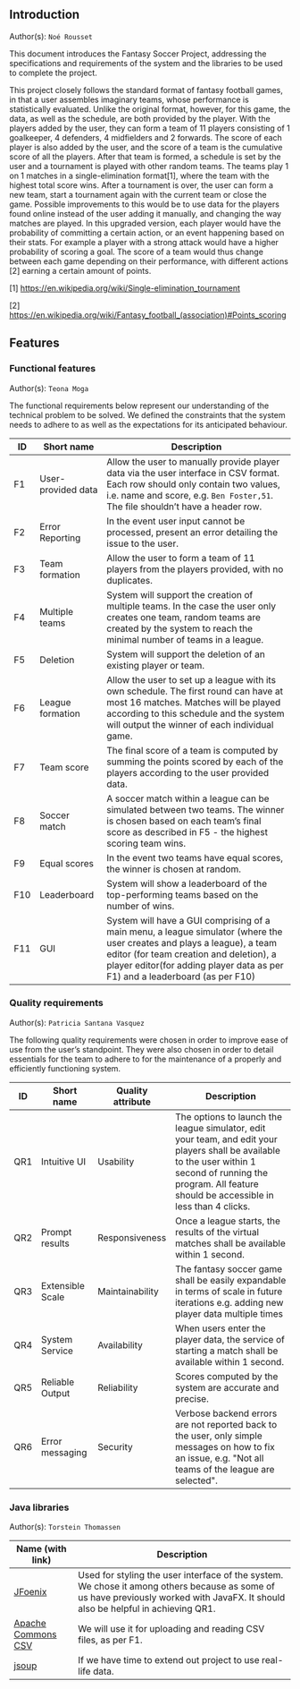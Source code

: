 ## Introduction									
Author(s): `Noé Rousset`

This document introduces the Fantasy Soccer Project, addressing the specifications and requirements of the system and the libraries to be used to complete the project.
 
This project closely follows the standard format of fantasy football games, in that a user assembles imaginary teams, whose performance is statistically evaluated. Unlike the original format, however, for this game, the data, as well as the schedule, are both provided by the player. 
With the players added by the user, they can form a team of 11 players consisting of 1 goalkeeper, 4 defenders, 4 midfielders and 2 forwards. The score of each player is also added by the user, and the score of a team is the cumulative score of all the players. 
After that team is formed, a schedule is set by the user and a tournament is played with other random teams. The teams play 1 on 1 matches in a single-elimination format[1], where the team with the highest total score wins. After a tournament is over, the user can form a new team, start a tournament again with the current team  or close the game.
Possible improvements to this would be to use data for the players found online instead of the user adding it manually, and changing the way matches are played. In this upgraded version, each player would have the probability of committing a certain action, or an event happening based on their stats. For example a player with a strong attack would have a higher probability of scoring a goal. The score of a team would thus change between each game depending on their performance, with different actions [2]  earning a certain amount of points. 

[1] https://en.wikipedia.org/wiki/Single-elimination_tournament

[2] https://en.wikipedia.org/wiki/Fantasy_football_(association)#Points_scoring

## Features

### Functional features
Author(s): `Teona Moga`

The functional requirements below represent our understanding of the technical problem to be solved. We defined the constraints that the system needs to adhere to as well as the expectations for its anticipated behaviour.

| ID  | Short name  | Description  |
|---|---|---|
| F1  | User-provided data | Allow the user to manually provide player data via the user interface in CSV format. Each row should only contain two values, i.e. name and score, e.g. `Ben Foster,51`. The file shouldn’t have a header row. |
| F2  | Error Reporting  | In the event user input cannot be processed, present an error detailing the issue to the user.|
| F3  | Team formation  | Allow the user to form a team of 11 players from the players provided, with no duplicates.|
| F4  | Multiple teams | System will support the creation of multiple teams. In the case the user only creates one team, random teams are created by the system to reach the minimal number of teams in a league.|
| F5 | Deletion | System will support the deletion of an existing player or team. |
| F6  | League formation | Allow the user to set up a league with its own schedule. The first round can have at most 16 matches. Matches will be played according to this schedule and the system will output the winner of each individual game. |
| F7 | Team score | The final score of a team is computed by summing the points scored by each of the players according to the user provided data. |
| F8 | Soccer match | A soccer match within a league can be simulated between two teams. The winner is chosen based on each team’s final score as described in F5 - the highest scoring team wins. |
| F9 | Equal scores | In the event two teams have equal scores, the winner is chosen at random. |
| F10 | Leaderboard | System will show a leaderboard of the top-performing teams based on the number of wins.|
| F11 | GUI | System will have a GUI comprising of a main menu, a league simulator (where the user creates and plays a league), a team editor (for team creation and deletion), a player editor(for adding player data as per F1) and a leaderboard (as per F10)|

### Quality requirements
Author(s): `Patricia Santana Vasquez`

The following quality requirements were chosen in order to improve ease of use from the user’s standpoint. They were also chosen in order to detail essentials for the team to adhere to for the maintenance of a properly and efficiently functioning system.

| ID  | Short name  | Quality attribute | Description  |
|---|---|---|---|
| QR1  | Intuitive UI | Usability  | The options to launch the league simulator, edit your team, and edit your players shall be available to the user within 1 second of running the program. All feature should be accessible in less than 4 clicks. |
| QR2  | Prompt results| Responsiveness  | Once a league starts, the results of the virtual matches shall be available within 1 second. |
| QR3  | Extensible Scale | Maintainability  | The fantasy soccer game shall be easily expandable in terms of scale in future iterations e.g. adding new player data multiple times |
| QR4  | System Service | Availability | When users enter the player data, the service of starting a match shall be available within 1 second. |
| QR5 | Reliable Output  | Reliability | Scores computed by the system are accurate and precise. |
| QR6 | Error messaging | Security | Verbose backend errors are not reported back to the user, only simple messages on how to fix an issue, e.g. "Not all teams of the league are selected".

### Java libraries
Author(s): `Torstein Thomassen`

| Name (with link) | Description  |
|---|---|
| [JFoenix](http://www.jfoenix.com/)  | Used for styling the user interface of the system. We chose it among others because as some of us have previously worked with JavaFX. It should also be helpful in achieving QR1. | 
| [Apache Commons CSV](https://github.com/alibaba/fastjson) | We will use it for uploading and reading CSV files, as per F1.|
| [jsoup](https://jsoup.org/) | If we have time to extend out project to use real-life data. |
